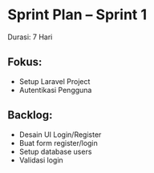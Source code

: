 # Sprint Plan – Sprint 1
Durasi: 7 Hari

## Fokus:
- Setup Laravel Project
- Autentikasi Pengguna

## Backlog:
- Desain UI Login/Register
- Buat form register/login
- Setup database users
- Validasi login
